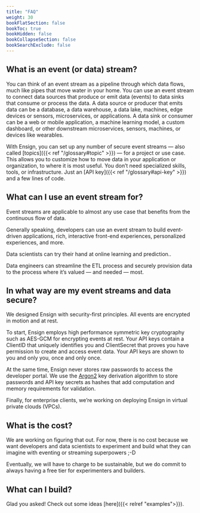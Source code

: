 ```yaml
---
title: "FAQ"
weight: 30
bookFlatSection: false
bookToc: true
bookHidden: false
bookCollapseSection: false
bookSearchExclude: false
---
```


## What is an event (or data) stream?
You can think of an event stream as a pipeline through which data flows, much like pipes that move water in your home. You can use an event stream to connect data sources that produce or emit data (events) to data sinks that consume or process the data. A data source or producer that emits data can be a database, a data warehouse, a data lake, machines, edge devices or sensors, microservices, or applications. A data sink or consumer can be a web or mobile application, a machine learning model, a custom dashboard, or other downstream microservices, sensors, machines, or devices like wearables.

With Ensign, you can set up any number of secure event streams &mdash; also called [topics]({{< ref "/glossary#topic" >}}) &mdash; for a project or use case. This allows you to customize how to move data in your application or organization, to where it is most useful. You don’t need specialized skills, tools, or infrastructure. Just an [API key]({{< ref "/glossary#api-key" >}}) and a few lines of code.

## What can I use an event stream for?
Event streams are applicable to almost any use case that benefits from the continuous flow of data.

Generally speaking, developers can use an event stream to build event-driven applications, rich, interactive front-end experiences, personalized experiences, and more.

Data scientists can try their hand at online learning and prediction..

Data engineers can streamline the ETL process and securely provision data to the process where it’s valued &mdash; and needed &mdash; most.

## In what way are my event streams and data secure?
We designed Ensign with security-first principles. All events are encrypted in motion and at rest.

To start, Ensign employs high performance symmetric key cryptography such as AES-GCM for encrypting events at rest. Your API keys contain a ClientID that uniquely identifies you and ClientSecret that proves you have permission to create and access event data. Your API keys are shown to you and only you, once and only once.

At the same time, Ensign never stores raw passwords to access the developer portal. We use the [Argon2](https://en.wikipedia.org/wiki/Argon2) key derivation algorithm to store passwords and API key secrets as hashes that add computation and memory requirements for validation.

Finally, for enterprise clients, we’re working on deploying Ensign in virtual private clouds (VPCs).

## What is the cost?
We are working on figuring that out. For now, there is no cost because we want developers and data scientists to experiment and build what they can imagine with eventing or streaming superpowers ;-D

Eventually, we will have to charge to be sustainable, but we do commit to always having a free tier for experimenters and builders.

## What can I build?
Glad you asked! Check out some ideas [here]({{< relref "examples">}}).